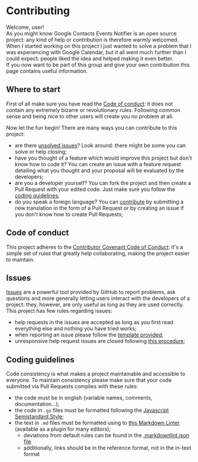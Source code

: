 # Contributing

Welcome, user!  
As you might know Google Contacts Events Notifier is an open source project: any
kind of help or contribution is therefore warmly welcomed.  
When I started working on this project I just wanted to solve a problem that I
was experiencing with Google Calendar, but it all went much further than I could
expect: people liked the idea and helped making it even better.  
If you now want to be part of this group and give your own contribution this
page contains useful information.

## Where to start

First of all make sure you have read the [Code of conduct][Code of conduct]: it
does not contain any extremely bizarre or revolutionary rules. Following common
sense and being nice to other users will create you no problem at all.

Now let the fun begin! There are many ways you can contribute to this project:

- are there [unsolved issues][Project issue page]? Look around: there might be
  some you can solve or help closing;
- have you thought of a feature which would improve this project but don't know
  how to code it? You can create an issue with a feature request detailing what
  you thought and your proposal will be evaluated by the developers;
- are you a developer yourself? You can fork the project and then create a Pull
  Request with your edited code. Just make sure you follow the [coding
  guidelines][Coding guidelines];
- do you speak a foreign language? You can [contribute][contribute with
  translation] by submitting a new translation in the form of a Pull Request or
  by creating an issue if you don't know how to create Pull Requests;

## Code of conduct

This project adheres to the [Contributor Covenant Code of Conduct][Code of
conduct]: it's a simple set of rules that greatly help collaborating, making the
project easier to maintain.

## Issues

[Issues][Project issue page] are a powerful tool provided by GitHub to report
problems, ask questions and more generally letting users interact with the
developers of a project: they, however, are only useful as long as they are used
correctly.  
This project has few rules regarding issues:

- help requests in the issues are accepted as long as you first read everything
  else and nothing you have tried works;
- when reporting an issue please follow the [template provided][Issue template
  file];
- unresponsive help request issues are closed following [this
  procedure][Unresponsive issues];

## Coding guidelines

Code consistency is what makes a project maintainable and accessible to
everyone. To maintain consistency please make sure that your code submitted via
Pull Requests complies with these rules:

- the code must be in english (variable names, comments, documentation...);
- the code in `.gs` files must be formatted following the [Javascript
  Semistandard Style][Javascript semistandard];
- the text in `.md` files must be formatted using to [this Markdown
  Linter][Markdown linter] (available as a plugin for many editors);
  - deviations from default rules can be found in the [.markdownlint.json
    file][Markdown linter config]
  - additionally, links should be in the reference format, not in the in-text format

[Project main page]: https://github.com/GioBonvi/GoogleContactsEventsNotifier
[Project documentation]: https://giobonvi.github.io/GoogleContactsEventsNotifier
[Project issue page]: https://github.com/GioBonvi/GoogleContactsEventsNotifier/issues
[Project contributors page]: https://github.com/GioBonvi/GoogleContactsEventsNotifier/graphs/contributors
[Contribute with translation]: ../README.md#bonus-translation
[Unresponsive issues]: ../README.md#unresponsive-help-requests
[Code of conduct]: CODE_OF_CONDUCT.md
[Coding guidelines]: #coding-guidelines
[Issue template file]: ISSUE_TEMPLATE.md
[Javascript semistandard]: https://github.com/Flet/semistandard
[Markdown linter]: https://github.com/DavidAnson/markdownlint
[Markdown linter config]: ../.markdownlint.json